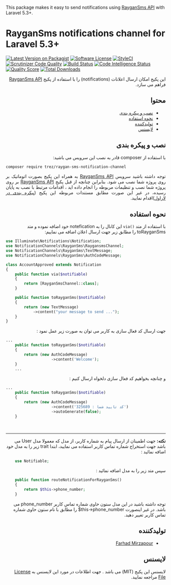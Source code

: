 
This package makes it easy to send notifications using <a href="https://github.com/farhadmirzapour/RayganSms" target="_blank">RayganSms API</a> with Laravel 5.3+.

# RayganSms notifications channel for Laravel 5.3+

[![Latest Version on Packagist](https://img.shields.io/packagist/v/trez/raygan-sms-notification-channel.svg?style=flat-square)](https://packagist.org/packages/trez/raygan-sms-notification-channel)
[![Software License](https://img.shields.io/badge/license-MIT-brightgreen.svg?style=flat-square)](LICENSE)
[![StyleCI](https://github.styleci.io/repos/164848543/shield?branch=master)](https://github.styleci.io/repos/164848543)
[![Scrutinizer Code Quality](https://scrutinizer-ci.com/g/farhadmirzapour/RaygansmsChannel/badges/quality-score.png?b=master)](https://scrutinizer-ci.com/g/farhadmirzapour/RaygansmsChannel/?branch=master)
[![Build Status](https://scrutinizer-ci.com/g/farhadmirzapour/RaygansmsChannel/badges/build.png?b=master)](https://scrutinizer-ci.com/g/farhadmirzapour/RaygansmsChannel/build-status/master)
[![Code Intelligence Status](https://scrutinizer-ci.com/g/farhadmirzapour/RaygansmsChannel/badges/code-intelligence.svg?b=master)](https://scrutinizer-ci.com/code-intelligence)
[![Quality Score](https://img.shields.io/scrutinizer/g/farhadmirzapour/RaygansmsChannel.svg?style=flat-square)](https://scrutinizer-ci.com/g/farhadmirzapour/RaygansmsChannel)
[![Total Downloads](https://img.shields.io/packagist/dt/trez/raygan-sms-notification-channel.svg?style=flat-square)](https://packagist.org/packages/trez/raygan-sms-notification-channel)

<div dir="rtl">
این پکیج امکان ارسال اعلانات (notifications) را با استفاده از پکیج <a href="https://github.com/farhadmirzapour/RayganSms" target="_blank">RayganSms API</a>   فراهم می سازد.

## محتوا

- [نصب و پیکره بندی](#نصب-و-پیکره-بندی)
- [نحوه استفاده](#نحوه-استفاده)
- [تولیدکننده](#تولیدکننده)
- [لایسنس](#لایسنس)


## نصب و پیکره بندی  

با استفاده از composer  قادر به نصب این سرویس می باشید:
</div>

```bash
composer require trez/raygan-sms-notification-channel
```
<div dir="rtl" align="justify">
توجه داشته باشید سرویس <a href="https://github.com/farhadmirzapour/RayganSms" target="_blank">RayganSms API</a>  به همراه این پکیج بصورت اتوماتیک بر روی پروژه شما نصب می شود.
    بنابراین چنانچه از قبل پکیج <a href="https://github.com/farhadmirzapour/RayganSms" target="_blank">RayganSms API</a> بر روی پروژه شما نصب و تنظیمات مربوطه را انجام داده اید ، اقدامات مرتبط با نصب به پایان رسیده، در غیر این صورت مطابق مستندات مربوطه این پکیج (<a href="https://github.com/farhadmirzapour/RayganSms#%D9%BE%DB%8C%DA%A9%D8%B1%D9%87-%D8%A8%D9%86%D8%AF%DB%8C-%D8%AF%D8%B1-%D9%84%D8%A7%D8%B1%D8%A7%D9%88%D9%84" >پیکره بندی در لاراول</a>)اقدام نمایید.
</div>

<div dir="rtl">
    
## نحوه استفاده

با استفاده از متد `()via` این کانال را به notefication  خود اضافه نموده و متد toRayganSms را مطابق زیر جهت ارسال اعلان اضافه می نماییم:
</div>

```php
use Illuminate\Notifications\Notification;
use NotificationChannels\RayganSms\RaygansmsChannel;
use NotificationChannels\RayganSms\TextMessage;
use NotificationChannels\RayganSms\AuthCodeMessage;

class AccountApproved extends Notification
{
    public function via($notifiable)
    {
        return [RayganSmsChannel::class];
    }

    public function toRayganSms($notifiable)
    {
        return (new TextMessage)
            ->content("your message to send ...");
    }
}
```

<div dir="rtl">
 جهت ارسال کد فعال سازی به کاربر می توان به صورت زیر عمل نمود :
</div>    

```php
...
    public function toRayganSms($notifiable)
    {
        return (new AuthCodeMessage)
                    ->content('Welcome');
    }
    ...
```

<div dir="rtl">
 و چنانچه بخواهیم کد فعال سازی دلخواه ارسال کنیم  :
</div> 

```php
...
    public function toRayganSms($notifiable)
    {
        return (new AuthCodeMessage)
                    ->content('کد تایید شما : 325689')
                    ->autoGenerate(false);
    }
```

<br>
<hr>

<div dir="rtl">
    <b>نکته:</b>  جهت اطمینان از ارسال پیام به شماره کاربر،  از مدل که معمولا مدل User می باشد جهت استخراج شماره تماس کاربر استفاده می نمایید، ابتدا trait زیر را به مدل خود اضافه نمائید :   
</div>

```php
    use Notifiable;
```

<div dir="rtl">
 سپس متد زیر را به مدل اضافه نمائید : 
</div>

```php
    public function routeNotificationForRayganSms()
    {
        return $this->phone_number;
    }
``` 


<div dir="rtl">
    توجه داشته باشید در این مدل ستون حاوی شماره تماس کاربر phone_number  می باشد. در غیر اینصورت this->phone_number$ را مطابق با نام ستون حاوی شماره تماس کاربر تغییر دهید.
</div>
<div dir="rtl">
    

## تولیدکننده

- [Farhad Mirzapour](https://github.com/farhadmirzapour)

## لایسنس

لایسنس این پکیج (MIT) می باشد . جهت اطلاعات در مورد این لایسنس به [License File](LICENSE) مراجعه نمایید. 

</div>

